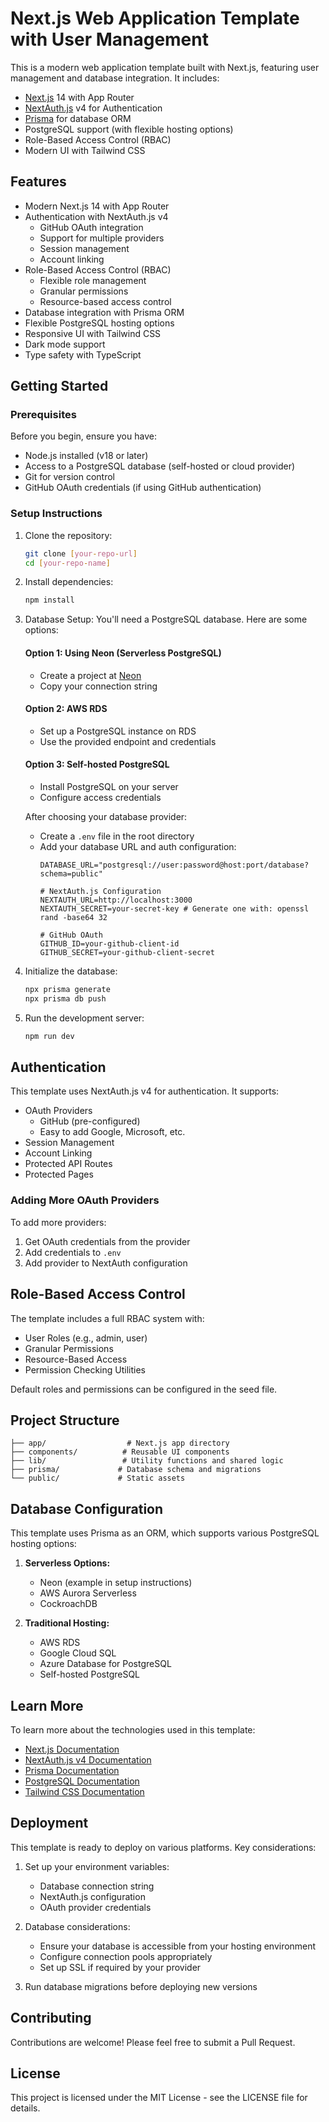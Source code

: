 # Next.js Web Application Template with User Management

This is a modern web application template built with Next.js, featuring user management and database integration. It includes:

- [Next.js](https://nextjs.org/) 14 with App Router
- [NextAuth.js](https://next-auth.js.org/) v4 for Authentication
- [Prisma](https://www.prisma.io/) for database ORM
- PostgreSQL support (with flexible hosting options)
- Role-Based Access Control (RBAC)
- Modern UI with Tailwind CSS

## Features

- Modern Next.js 14 with App Router
- Authentication with NextAuth.js v4
  - GitHub OAuth integration
  - Support for multiple providers
  - Session management
  - Account linking
- Role-Based Access Control (RBAC)
  - Flexible role management
  - Granular permissions
  - Resource-based access control
- Database integration with Prisma ORM
- Flexible PostgreSQL hosting options
- Responsive UI with Tailwind CSS
- Dark mode support
- Type safety with TypeScript

## Getting Started

### Prerequisites

Before you begin, ensure you have:
- Node.js installed (v18 or later)
- Access to a PostgreSQL database (self-hosted or cloud provider)
- Git for version control
- GitHub OAuth credentials (if using GitHub authentication)

### Setup Instructions

1. Clone the repository:
   ```bash
   git clone [your-repo-url]
   cd [your-repo-name]
   ```

2. Install dependencies:
   ```bash
   npm install
   ```

3. Database Setup:
   You'll need a PostgreSQL database. Here are some options:

   #### Option 1: Using Neon (Serverless PostgreSQL)
   - Create a project at [Neon](https://neon.tech)
   - Copy your connection string
   
   #### Option 2: AWS RDS
   - Set up a PostgreSQL instance on RDS
   - Use the provided endpoint and credentials
   
   #### Option 3: Self-hosted PostgreSQL
   - Install PostgreSQL on your server
   - Configure access credentials

   After choosing your database provider:
   - Create a `.env` file in the root directory
   - Add your database URL and auth configuration:
     ```env
     DATABASE_URL="postgresql://user:password@host:port/database?schema=public"
     
     # NextAuth.js Configuration
     NEXTAUTH_URL=http://localhost:3000
     NEXTAUTH_SECRET=your-secret-key # Generate one with: openssl rand -base64 32
     
     # GitHub OAuth
     GITHUB_ID=your-github-client-id
     GITHUB_SECRET=your-github-client-secret
     ```

4. Initialize the database:
   ```bash
   npx prisma generate
   npx prisma db push
   ```

5. Run the development server:
   ```bash
   npm run dev
   ```

## Authentication

This template uses NextAuth.js v4 for authentication. It supports:

- OAuth Providers
  - GitHub (pre-configured)
  - Easy to add Google, Microsoft, etc.
- Session Management
- Account Linking
- Protected API Routes
- Protected Pages

### Adding More OAuth Providers

To add more providers:

1. Get OAuth credentials from the provider
2. Add credentials to `.env`
3. Add provider to NextAuth configuration

## Role-Based Access Control

The template includes a full RBAC system with:

- User Roles (e.g., admin, user)
- Granular Permissions
- Resource-Based Access
- Permission Checking Utilities

Default roles and permissions can be configured in the seed file.

## Project Structure

```
├── app/                  # Next.js app directory
├── components/          # Reusable UI components
├── lib/                 # Utility functions and shared logic
├── prisma/             # Database schema and migrations
└── public/             # Static assets
```

## Database Configuration

This template uses Prisma as an ORM, which supports various PostgreSQL hosting options:

1. **Serverless Options:**
   - Neon (example in setup instructions)
   - AWS Aurora Serverless
   - CockroachDB

2. **Traditional Hosting:**
   - AWS RDS
   - Google Cloud SQL
   - Azure Database for PostgreSQL
   - Self-hosted PostgreSQL

## Learn More

To learn more about the technologies used in this template:

- [Next.js Documentation](https://nextjs.org/docs)
- [NextAuth.js v4 Documentation](https://next-auth.js.org/v4/getting-started/introduction)
- [Prisma Documentation](https://www.prisma.io/docs)
- [PostgreSQL Documentation](https://www.postgresql.org/docs/)
- [Tailwind CSS Documentation](https://tailwindcss.com/docs)

## Deployment

This template is ready to deploy on various platforms. Key considerations:

1. Set up your environment variables:
   - Database connection string
   - NextAuth.js configuration
   - OAuth provider credentials

2. Database considerations:
   - Ensure your database is accessible from your hosting environment
   - Configure connection pools appropriately
   - Set up SSL if required by your provider

3. Run database migrations before deploying new versions

## Contributing

Contributions are welcome! Please feel free to submit a Pull Request.

## License

This project is licensed under the MIT License - see the LICENSE file for details.
